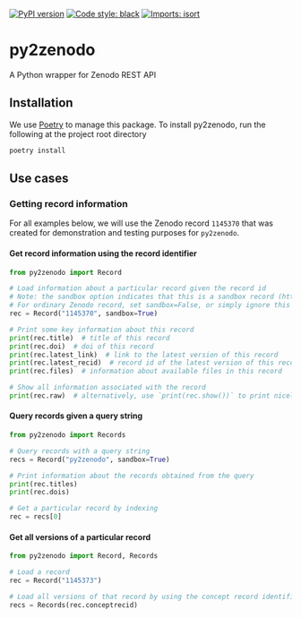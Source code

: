 [![PyPI version](https://badge.fury.io/py/py2zenodo.svg)](https://badge.fury.io/py/py2zenodo)
[![Code style: black](https://img.shields.io/badge/code%20style-black-000000.svg)](https://github.com/psf/black)
[![Imports: isort](https://img.shields.io/badge/%20imports-isort-%231674b1?style=flat&labelColor=ef8336)](https://pycqa.github.io/isort/)

# py2zenodo

A Python wrapper for Zenodo REST API

## Installation

We use [Poetry](https://python-poetry.org/) to manage this package.
To install py2zenodo, run the following at the project root directory

```bash
poetry install
```

## Use cases

### Getting record information

For all examples below, we will use the Zenodo record `1145370` that was created
for demonstration and testing purposes for `py2zenodo`.

#### Get record information using the record identifier

```python
from py2zenodo import Record

# Load information about a particular record given the record id
# Note: the sandbox option indicates that this is a sandbox record (https://sandbox.zenodo.org).
# For ordinary Zenodo record, set sandbox=False, or simply ignore this option.
rec = Record("1145370", sandbox=True)

# Print some key information about this record
print(rec.title)  # title of this record
print(rec.doi)  # doi of this record
print(rec.latest_link)  # link to the latest version of this record
print(rec.latest_recid)  # record id of the latest version of this record
print(rec.files)  # information about available files in this record

# Show all information associated with the record
print(rec.raw)  # alternatively, use `print(rec.show())` to print nicely formatted json
```

#### Query records given a query string

```python
from py2zenodo import Records

# Query records with a query string
recs = Record("py2zenodo", sandbox=True)

# Print information about the records obtained from the query
print(rec.titles)
print(rec.dois)

# Get a particular record by indexing
rec = recs[0]
```

#### Get all versions of a particular record

```python
from py2zenodo import Record, Records

# Load a record
rec = Record("1145373")

# Load all versions of that record by using the concept record identifier
recs = Records(rec.conceptrecid)
```
